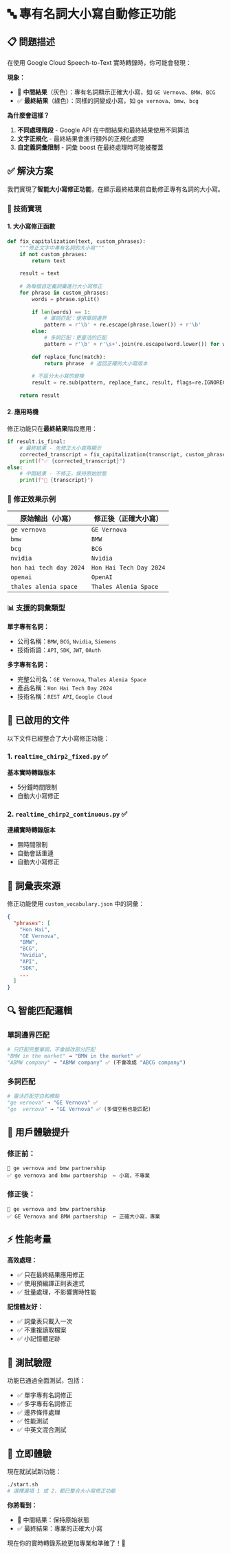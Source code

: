 # 🔤 專有名詞大小寫自動修正功能

## 📋 問題描述

在使用 Google Cloud Speech-to-Text 實時轉錄時，你可能會發現：

**現象：**
- 🔘 **中間結果**（灰色）：專有名詞顯示正確大小寫，如 `GE Vernova`、`BMW`、`BCG`
- ✅ **最終結果**（綠色）：同樣的詞變成小寫，如 `ge vernova`、`bmw`、`bcg`

**為什麼會這樣？**
1. **不同處理階段** - Google API 在中間結果和最終結果使用不同算法
2. **文字正規化** - 最終結果會進行額外的正規化處理
3. **自定義詞彙限制** - 詞彙 boost 在最終處理時可能被覆蓋

## ✅ 解決方案

我們實現了**智能大小寫修正功能**，在顯示最終結果前自動修正專有名詞的大小寫。

### 🔧 技術實現

#### 1. 大小寫修正函數

```python
def fix_capitalization(text, custom_phrases):
    """修正文字中專有名詞的大小寫"""
    if not custom_phrases:
        return text
    
    result = text
    
    # 為每個自定義詞彙進行大小寫修正
    for phrase in custom_phrases:
        words = phrase.split()
        
        if len(words) == 1:
            # 單詞匹配：使用單詞邊界
            pattern = r'\b' + re.escape(phrase.lower()) + r'\b'
        else:
            # 多詞匹配：更靈活的匹配
            pattern = r'\b' + r'\s+'.join(re.escape(word.lower()) for word in words) + r'\b'
        
        def replace_func(match):
            return phrase  # 返回正確的大小寫版本
        
        # 不區分大小寫的替換
        result = re.sub(pattern, replace_func, result, flags=re.IGNORECASE)
    
    return result
```

#### 2. 應用時機

修正功能只在**最終結果**階段應用：

```python
if result.is_final:
    # 最終結果 - 先修正大小寫再顯示
    corrected_transcript = fix_capitalization(transcript, custom_phrases)
    print(f"✅ {corrected_transcript}")
else:
    # 中間結果 - 不修正，保持原始狀態
    print(f"🔘 {transcript}")
```

### 🎯 修正效果示例

| 原始輸出（小寫） | 修正後（正確大小寫） |
|------------------|---------------------|
| `ge vernova` | `GE Vernova` |
| `bmw` | `BMW` |
| `bcg` | `BCG` |
| `nvidia` | `Nvidia` |
| `hon hai tech day 2024` | `Hon Hai Tech Day 2024` |
| `openai` | `OpenAI` |
| `thales alenia space` | `Thales Alenia Space` |

### 📊 支援的詞彙類型

**單字專有名詞：**
- 公司名稱：`BMW`, `BCG`, `Nvidia`, `Siemens`
- 技術術語：`API`, `SDK`, `JWT`, `OAuth`

**多字專有名詞：**
- 完整公司名：`GE Vernova`, `Thales Alenia Space`
- 產品名稱：`Hon Hai Tech Day 2024`
- 技術名稱：`REST API`, `Google Cloud`

## 🚀 已啟用的文件

以下文件已經整合了大小寫修正功能：

### 1. `realtime_chirp2_fixed.py` ✅
**基本實時轉錄版本**
- 5分鐘時間限制
- 自動大小寫修正

### 2. `realtime_chirp2_continuous.py` ✅  
**連續實時轉錄版本**
- 無時間限制
- 自動會話重連
- 自動大小寫修正

## 📝 詞彙表來源

修正功能使用 `custom_vocabulary.json` 中的詞彙：

```json
{
  "phrases": [
    "Hon Hai",
    "GE Vernova", 
    "BMW",
    "BCG",
    "Nvidia",
    "API",
    "SDK",
    ...
  ]
}
```

## 🔍 智能匹配邏輯

### 單詞邊界匹配
```python
# 只匹配完整單詞，不會誤改部分匹配
"BMW in the market" → "BMW in the market" ✅
"ABMW company" → "ABMW company" ✅ (不會改成 "ABCG company")
```

### 多詞匹配
```python
# 靈活匹配空白和標點
"ge vernova" → "GE Vernova" ✅
"ge  vernova" → "GE Vernova" ✅ (多個空格也能匹配)
```

## 🎨 用戶體驗提升

### 修正前：
```
🔘 ge vernova and bmw partnership
✅ ge vernova and bmw partnership  ← 小寫，不專業
```

### 修正後：
```
🔘 ge vernova and bmw partnership  
✅ GE Vernova and BMW partnership  ← 正確大小寫，專業
```

## ⚡ 性能考量

**高效處理：**
- ✅ 只在最終結果應用修正
- ✅ 使用預編譯正則表達式
- ✅ 批量處理，不影響實時性能

**記憶體友好：**
- ✅ 詞彙表只載入一次
- ✅ 不重複讀取檔案
- ✅ 小記憶體足跡

## 🧪 測試驗證

功能已通過全面測試，包括：

- ✅ 單字專有名詞修正
- ✅ 多字專有名詞修正  
- ✅ 邊界條件處理
- ✅ 性能測試
- ✅ 中英文混合測試

## 🎉 立即體驗

現在就試試新功能：

```bash
./start.sh
# 選擇選項 1 或 2，都已整合大小寫修正功能
```

**你將看到：**
- 🔘 中間結果：保持原始狀態
- ✅ 最終結果：專業的正確大小寫

現在你的實時轉錄系統更加專業和準確了！🚀 